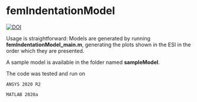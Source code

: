 # femIndentationModel

[![DOI](https://zenodo.org/badge/312798994.svg)](https://zenodo.org/badge/latestdoi/312798994)

Usage is straightforward: Models are generated by running **femIndentationModel_main.m**, generating the plots shown in the ESI in the order which they are presented. 

A sample model is available in the folder named **sampleModel**.

The code was tested and run on

    ANSYS 2020 R2

    MATLAB 2020a

